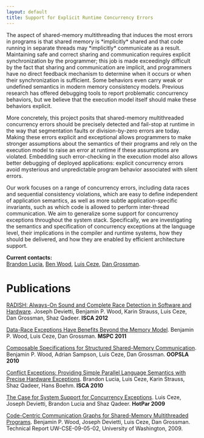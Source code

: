 ```yaml
---
layout: default
title: Support for Explicit Runtime Concurrency Errors
---
```

The aspect of shared-memory multithreading that induces the most errors
in programs is that shared memory is \*implicitly\* shared and that code
running in separate threads may \*implicitly\* communicate as a result.
Maintaining safe and correct sharing and communication requires explicit
synchronization by the programmer; this job is made exceedingly
difficult by the fact that sharing and communication are implicit, and
programmers have no direct feedback mechanism to determine when it
occurs or when their synchronization is sufficient. Some behaviors even
carry weak or undefined semantics in modern memory consistency models.
Previous research has offered debugging tools to report problematic
concurrency behaviors, but we believe that the execution model itself
should make these behaviors explicit.

More concretely, this project posits that shared-memory multithreaded
concurrency errors should be precisely detected and fail-stop at runtime
in the way that segmentation faults or division-by-zero errors are
today. Making these errors explicit and exceptional allows programmers
to make stronger assumptions about the semantics of their programs and
rely on the execution model to raise an error at runtime if these
assumptions are violated. Embedding such error-checking in the execution
model also allows better debugging of deployed applications: explicit
concurrency errors avoid mysterious and unpredictable program behavior
associated with silent errors.

Our work focuses on a range of concurrency errors, including data races
and sequential consistency violations, which are easy to define
independent of application semantics, as well as more subtle
application-specific invariants, such as which code is allowed to
perform inter-thread communication. We aim to generalize some support
for concurrency exceptions throughout the system stack. Specifically, we
are investigating the semantics and specification of concurrency
exceptions at the language level, their implications in the compiler and
runtime systems, how they should be delivered, and how they are enabled
by efficient architecture support.

**Current contacts:**\
[Brandon Lucia](http://abstract.cs.washington.edu/~blucia0a/index.cgi),
[Ben Wood](http://www.cs.washington.edu/homes/bpw), [Luis
Ceze](http://www.cs.washington.edu/homes/luisceze), [Dan
Grossman](http://www.cs.washington.edu/homes/djg).

Publications
============

[RADISH: Always-On Sound and Complete Race Detection in Software and
Hardware](http://homes.cs.washington.edu/~luisceze/publications/devietti.radish.isca.2012.pdf).
Joseph Devietti, Benjamin P. Wood, Karin Strauss, Luis Ceze, Dan
Grossman, Shaz Qadeer. **ISCA 2012**

[Data-Race Exceptions Have Benefits Beyond the Memory
Model](http://www.cs.washington.edu/homes/djg/papers/mspc2011.pdf).
Benjamin P. Wood, Luis Ceze, Dan Grossman. **MSPC 2011**

[ Composable Specifications for Structured Shared-Memory
Communication](Media:osha-oopsla2010.pdf "wikilink"). Benjamin P. Wood,
Adrian Sampson, Luis Ceze, Dan Grossman. **OOPSLA 2010**

[Conflict Exceptions: Providing Simple Parallel Language Semantics with
Precise Hardware
Exceptions](http://homes.cs.washington.edu/~luisceze/publications/isca173-lucia.pdf).
Brandon Lucia, Luis Ceze, Karin Strauss, Shaz Qadeer, Hans Boehm. **ISCA
2010**

[The Case for System Support for Concurrency
Exceptions](http://www.cs.washington.edu/homes/luisceze/pubs/hotpar09.pdf).
Luis Ceze, Joseph Devietti, Brandon Lucia and Shaz Qadeer. **HotPar
2009**

[Code-Centric Communication Graphs for Shared-Memory Multithreaded
Programs](ftp://ftp.cs.washington.edu/tr/2009/05/UW-CSE-09-05-02.PDF).
Benjamin P. Wood, Joseph Devietti, Luis Ceze, Dan Grossman. Technical
Report UW-CSE-09-05-02, University of Washington, 2009.
